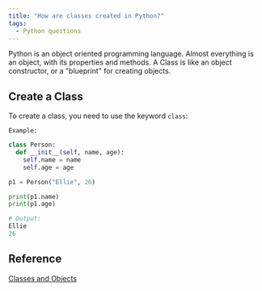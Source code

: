 ```yaml
---
title: "How are classes created in Python?"
tags:
  - Python questions
---
```


Python is an object oriented programming language. Almost everything is an object, with its properties and methods. A Class is like an object constructor, or a "blueprint" for creating objects.

## Create a Class

To create a class, you need to use the keyword `class`:

`Example:`

```python
class Person:
  def __init__(self, name, age):
    self.name = name
    self.age = age

p1 = Person("Ellie", 26)

print(p1.name)
print(p1.age) 

# Output:
Ellie
26
```

## Reference

[Classes and Objects](https://www.w3schools.com/python/python_classes.asp)
